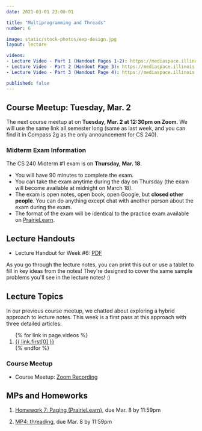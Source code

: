```yaml
---
date: 2021-03-01 23:00:01

title: "Multiprogramming and Threads"
number: 6

image: static/stock-photos/exp-design.jpg
layout: lecture

videos:
- Lecture Video - Part 1 (Handout Pages 1-2): https://mediaspace.illinois.edu/media/t/1_c0305vnn
- Lecture Video - Part 2 (Handout Page 3): https://mediaspace.illinois.edu/media/t/1_moyxmkez
- Lecture Video - Part 3 (Handout Page 4): https://mediaspace.illinois.edu/media/t/1_wrk60afl

published: false
---
```


## Course Meetup: Tuesday, Mar. 2

The next course meetup at on **Tuesday, Mar. 2 at 12:30pm on Zoom**.  We will use the same link all semester long (same as last week, and you can find it in Compass 2g as the only announcement for CS 240).

### Midterm Exam Information

The CS 240 Midterm #1 exam is on **Thursday, Mar. 18**.

- You will have 90 minutes to complete the exam.
- You can take the exam anytime during the day on Thursday (the exam will become available at midnight on March 18).
- The exam is open notes, open book, open Google, but **closed other people**.  You can do anything except chat with another person about the exam during the exam.
- The format of the exam will be identical to the practice exam available on [PrairieLearn](https://prairielearn.engr.illinois.edu/pl/).


## Lecture Handouts

- Lecture Handout for Week #6: [PDF](/cs240/sp2021/static/lectures/cs240_wk6_lectureHandout.pdf)

As you go through the lecture notes, you can print this out or use a tablet to fill in key ideas from the notes!  They're designed to cover the same sample problems you'll see in the lecture notes! :)


## Lecture Topics

In our previous course meetup, we chatted about exploring a hybrid approach to lecture notes.  This week is a first pass at this approach with three detailed articles:

<ol>
  {% for link in page.videos %}
  <li>
      <a href="{{ link.first[1] }}">{{ link.first[0] }}</a>
  </li>
  {% endfor %}
</ol>



### Course Meetup

- Course Meetup: [Zoom Recording](https://mediaspace.illinois.edu/media/t/1_2oagmgv0)


## MPs and Homeworks

1. [Homework 7: Paging (PrairieLearn)](/cs240/sp2021/homeworks/hw6/), due Mar. 8 by 11:59pm

2. [MP4: threading](/cs240/sp2021/mp/mp4/), due Mar. 8 by 11:59pm

